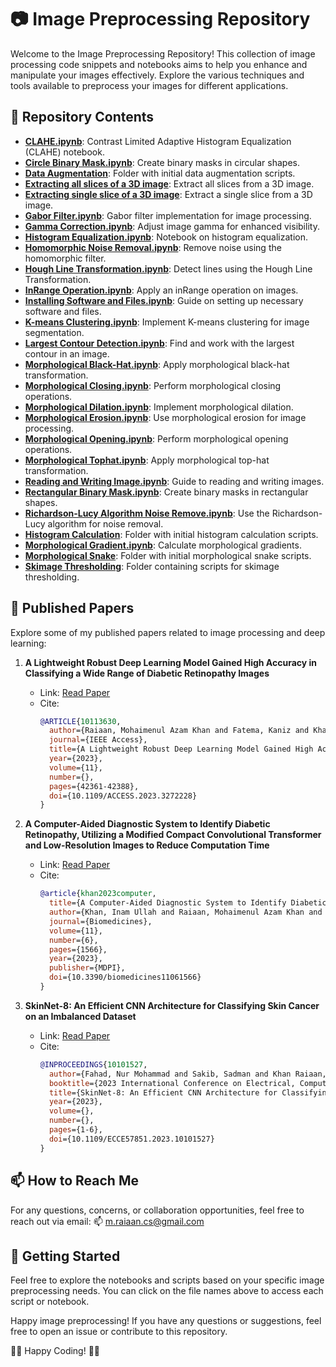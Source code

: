 # 📷 Image Preprocessing Repository

Welcome to the Image Preprocessing Repository! This collection of image processing code snippets and notebooks aims to help you enhance and manipulate your images effectively. Explore the various techniques and tools available to preprocess your images for different applications.

## 📂 Repository Contents

- [**CLAHE.ipynb**](CLAHE.ipynb): Contrast Limited Adaptive Histogram Equalization (CLAHE) notebook.
- [**Circle Binary Mask.ipynb**](Circle%20Binary%20Mask.ipynb): Create binary masks in circular shapes.
- [**Data Augmentation**](Data%20Augmentation): Folder with initial data augmentation scripts.
- [**Extracting all slices of a 3D image**](Extracting%20all%20slices%20of%20a%203D%20image): Extract all slices from a 3D image.
- [**Extracting single slice of a 3D image**](Extracting%20single%20slice%20of%20a%203D%20image): Extract a single slice from a 3D image.
- [**Gabor Filter.ipynb**](Gabor%20Filter.ipynb): Gabor filter implementation for image processing.
- [**Gamma Correction.ipynb**](Gamma%20Correction.ipynb): Adjust image gamma for enhanced visibility.
- [**Histogram Equalization.ipynb**](Histogram%20Equalization.ipynb): Notebook on histogram equalization.
- [**Homomorphic Noise Removal.ipynb**](Homomorphic%20noise%20removal.ipynb): Remove noise using the homomorphic filter.
- [**Hough Line Transformation.ipynb**](HoughLine%20Transformation.ipynb): Detect lines using the Hough Line Transformation.
- [**InRange Operation.ipynb**](InRange%20Operation.ipynb): Apply an inRange operation on images.
- [**Installing Software and Files.ipynb**](Installing%20Software%20and%20Files.ipynb): Guide on setting up necessary software and files.
- [**K-means Clustering.ipynb**](K-means%20clustering.ipynb): Implement K-means clustering for image segmentation.
- [**Largest Contour Detection.ipynb**](Largest%20Contour%20Detection.ipynb): Find and work with the largest contour in an image.
- [**Morphological Black-Hat.ipynb**](Morphological%20Black-Hat.ipynb): Apply morphological black-hat transformation.
- [**Morphological Closing.ipynb**](Morphological%20Closing.ipynb): Perform morphological closing operations.
- [**Morphological Dilation.ipynb**](Morphological%20Dilation.ipynb): Implement morphological dilation.
- [**Morphological Erosion.ipynb**](Morphological%20Erosion.ipynb): Use morphological erosion for image processing.
- [**Morphological Opening.ipynb**](Morphological%20Opening.ipynb): Perform morphological opening operations.
- [**Morphological Tophat.ipynb**](Morphological%20Tophat.ipynb): Apply morphological top-hat transformation.
- [**Reading and Writing Image.ipynb**](Reading%20and%20Writing%20Image.ipynb): Guide to reading and writing images.
- [**Rectangular Binary Mask.ipynb**](Rectangular%20Binary%20Mask.ipynb): Create binary masks in rectangular shapes.
- [**Richardson-Lucy Algorithm Noise Remove.ipynb**](Richardson-Lucy%20Algorithm%20Noise%20Remove.ipynb): Use the Richardson-Lucy algorithm for noise removal.
- [**Histogram Calculation**](histogram%20calculation): Folder with initial histogram calculation scripts.
- [**Morphological Gradient.ipynb**](Morphological%20Gradient.ipynb): Calculate morphological gradients.
- [**Morphological Snake**](morphological%20snake): Folder with initial morphological snake scripts.
- [**Skimage Thresholding**](skimage%20thresholding): Folder containing scripts for skimage thresholding.


## 📖 Published Papers

Explore some of my published papers related to image processing and deep learning:
<p>

1. **A Lightweight Robust Deep Learning Model Gained High Accuracy in Classifying a Wide Range of Diabetic Retinopathy Images**
   - Link: [Read Paper](https://ieeexplore.ieee.org/abstract/document/10113630)
   - Cite:
     ```bibtex
     @ARTICLE{10113630,
       author={Raiaan, Mohaimenul Azam Khan and Fatema, Kaniz and Khan, Inam Ullah and Azam, Sami and Rashid, Md. Rafi Ur and Mukta, Md. Saddam Hossain and Jonkman, Mirjam and De Boer, Friso},
       journal={IEEE Access},
       title={A Lightweight Robust Deep Learning Model Gained High Accuracy in Classifying a Wide Range of Diabetic Retinopathy Images},
       year={2023},
       volume={11},
       number={},
       pages={42361-42388},
       doi={10.1109/ACCESS.2023.3272228}
     }
     ```
   
2. **A Computer-Aided Diagnostic System to Identify Diabetic Retinopathy, Utilizing a Modified Compact Convolutional Transformer and Low-Resolution Images to Reduce Computation Time**
   - Link: [Read Paper](https://www.mdpi.com/2227-9059/11/6/1566)
   - Cite:
     ```bibtex
     @article{khan2023computer,
       title={A Computer-Aided Diagnostic System to Identify Diabetic Retinopathy, Utilizing a Modified Compact Convolutional Transformer and Low-Resolution Images to Reduce Computation Time},
       author={Khan, Inam Ullah and Raiaan, Mohaimenul Azam Khan and Fatema, Kaniz and Azam, Sami and Rashid, Rafi ur and Mukta, Saddam Hossain and Jonkman, Mirjam and De Boer, Friso},
       journal={Biomedicines},
       volume={11},
       number={6},
       pages={1566},
       year={2023},
       publisher={MDPI},
       doi={10.3390/biomedicines11061566}
     }
     ```

3. **SkinNet-8: An Efficient CNN Architecture for Classifying Skin Cancer on an Imbalanced Dataset**
   - Link: [Read Paper](https://ieeexplore.ieee.org/abstract/document/10101527)
   - Cite:
     ```bibtex
     @INPROCEEDINGS{10101527,
       author={Fahad, Nur Mohammad and Sakib, Sadman and Khan Raiaan, Mohaimenul Azam and Hossain Mukta, Md. Saddam},
       booktitle={2023 International Conference on Electrical, Computer and Communication Engineering (ECCE)},
       title={SkinNet-8: An Efficient CNN Architecture for Classifying Skin Cancer on an Imbalanced Dataset},
       year={2023},
       volume={},
       number={},
       pages={1-6},
       doi={10.1109/ECCE57851.2023.10101527}
     }
     ```
</p>


## 📫 How to Reach Me

For any questions, concerns, or collaboration opportunities, feel free to reach out via email: 📫 [m.raiaan.cs@gmail.com](mailto:m.raiaan.cs@gmail.com)

## 🚀 Getting Started

Feel free to explore the notebooks and scripts based on your specific image preprocessing needs. You can click on the file names above to access each script or notebook.

Happy image preprocessing! If you have any questions or suggestions, feel free to open an issue or contribute to this repository.

👨‍💻 Happy Coding! 👩‍💻
